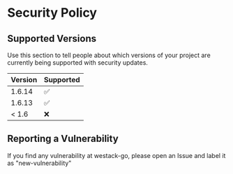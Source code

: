 # Security Policy

## Supported Versions

Use this section to tell people about which versions of your project are
currently being supported with security updates.

| Version | Supported          |
| ------- | ------------------ |
| 1.6.14  | :white_check_mark: |
| 1.6.13  | :white_check_mark: |
| < 1.6   | :x:                |

## Reporting a Vulnerability

If you find any vulnerability at westack-go, please open an Issue and label it as "new-vulnerability"
